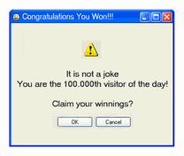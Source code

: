 <div align="center" style="padding: 5rem">
  <a href="https://youtu.be/dQw4w9WgXcQ">
    <img src=".github/scam.gif" alt="You are the 100.000th visitor! Click here to claim your prize!">
  </a>
</div>
